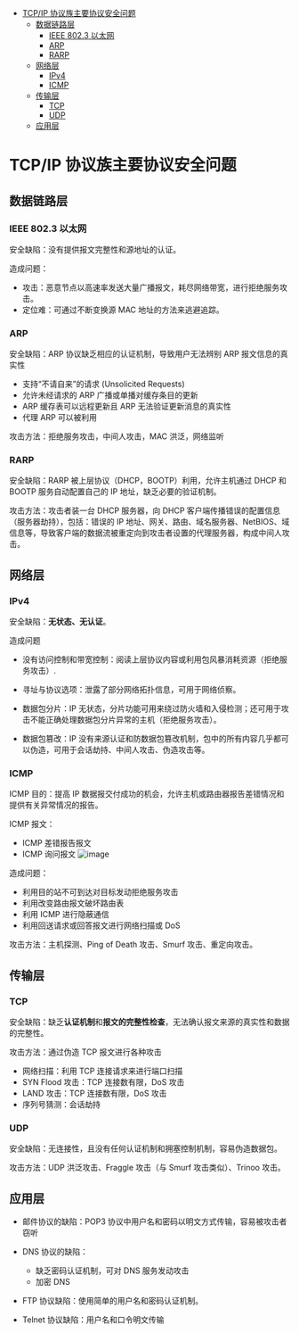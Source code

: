 - [TCP/IP 协议族主要协议安全问题](#tcpip-%E5%8D%8F%E8%AE%AE%E6%97%8F%E4%B8%BB%E8%A6%81%E5%8D%8F%E8%AE%AE%E5%AE%89%E5%85%A8%E9%97%AE%E9%A2%98)
  - [数据链路层](#%E6%95%B0%E6%8D%AE%E9%93%BE%E8%B7%AF%E5%B1%82)
    - [IEEE 802.3 以太网](#ieee-8023-%E4%BB%A5%E5%A4%AA%E7%BD%91)
    - [ARP](#arp)
    - [RARP](#rarp)
  - [网络层](#%E7%BD%91%E7%BB%9C%E5%B1%82)
    - [IPv4](#ipv4)
    - [ICMP](#icmp)
  - [传输层](#%E4%BC%A0%E8%BE%93%E5%B1%82)
    - [TCP](#tcp)
    - [UDP](#udp)
  - [应用层](#%E5%BA%94%E7%94%A8%E5%B1%82)

# TCP/IP 协议族主要协议安全问题

## 数据链路层

### IEEE 802.3 以太网 

安全缺陷：没有提供报文完整性和源地址的认证。

造成问题：
- 攻击：恶意节点以高速率发送大量广播报文，耗尽网络带宽，进行拒绝服务攻击。
- 定位难：可通过不断变换源 MAC 地址的方法来逃避追踪。

### ARP

安全缺陷：ARP 协议缺乏相应的认证机制，导致用户无法辨别 ARP 报文信息的真实性
- 支持“不请自来”的请求 (Unsolicited Requests) 
- 允许未经请求的 ARP 广播或单播对缓存条目的更新 
- ARP 缓存表可以远程更新且 ARP 无法验证更新消息的真实性 
- 代理 ARP 可以被利用

攻击方法：拒绝服务攻击，中间人攻击，MAC 洪泛，网络监听

### RARP

安全缺陷：RARP 被上层协议（DHCP，BOOTP）利用，允许主机通过 DHCP 和 BOOTP 服务自动配置自己的 IP 地址，缺乏必要的验证机制。

攻击方法：攻击者装一台 DHCP 服务器，向 DHCP 客户端传播错误的配置信息（服务器劫持），包括：错误的 IP 地址、网关、路由、域名服务器、NetBIOS、域信息等，导致客户端的数据流被重定向到攻击者设置的代理服务器，构成中间人攻击。 

## 网络层

### IPv4

安全缺陷：**无状态、无认证**。

造成问题
- 没有访问控制和带宽控制：阅读上层协议内容或利用包风暴消耗资源（拒绝服务攻击）.

- 寻址与协议选项：泄露了部分网络拓扑信息，可用于网络侦察。

- 数据包分片：IP 无状态，分片功能可用来绕过防火墙和入侵检测；还可用于攻击不能正确处理数据包分片异常的主机（拒绝服务攻击）。

- 数据包篡改：IP 没有来源认证和防数据包篡改机制，包中的所有内容几乎都可以伪造，可用于会话劫持、中间人攻击、伪造攻击等。

### ICMP

ICMP 目的：提高 IP 数据报交付成功的机会，允许主机或路由器报告差错情况和提供有关异常情况的报告。

ICMP 报文：
- ICMP 差错报告报文
- ICMP 询问报文 
![image](http://otaivnlxc.bkt.clouddn.com/jpg/2017/11/28/1c7625ea1f30806fc134e680e69eeae0.jpg)

造成问题：
- 利用目的站不可到达对目标发动拒绝服务攻击 
- 利用改变路由报文破坏路由表 
- 利用 ICMP 进行隐蔽通信 
- 利用回送请求或回答报文进行网络扫描或 DoS 

攻击方法：主机探测、Ping of Death 攻击、Smurf 攻击、重定向攻击。

## 传输层

### TCP

安全缺陷：缺乏**认证机制**和**报文的完整性检查**，无法确认报文来源的真实性和数据的完整性。

攻击方法：通过伪造 TCP 报文进行各种攻击
- 网络扫描：利用 TCP 连接请求来进行端口扫描
- SYN Flood 攻击：TCP 连接数有限，DoS 攻击
- LAND 攻击：TCP 连接数有限，DoS 攻击
- 序列号猜测：会话劫持

### UDP

安全缺陷：无连接性，且没有任何认证机制和拥塞控制机制，容易伪造数据包。

攻击方法：UDP 洪泛攻击、Fraggle 攻击（与 Smurf 攻击类似）、Trinoo 攻击。

## 应用层

- 邮件协议的缺陷：POP3 协议中用户名和密码以明文方式传输，容易被攻击者窃听 

- DNS 协议的缺陷：
  - 缺乏密码认证机制，可对 DNS 服务发动攻击
  - 加密 DNS

- FTP 协议缺陷：使用简单的用户名和密码认证机制。 

- Telnet 协议缺陷：用户名和口令明文传输
